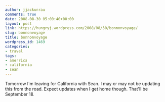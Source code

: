 ```yaml
---
author: jjackunrau
comments: true
date: 2008-08-30 05:00:40+00:00
layout: post
link: https://hungryj.wordpress.com/2008/08/30/bonnonvoyage/
slug: bonnonvoyage
title: bonnonvoyage
wordpress_id: 1469
categories:
- travel
tags:
- amerrica
- california
- sean
---
```


Tomorrow I'm leaving for California with Sean. I may or may not be updating this from the road. Expect updates when I get home though. That'll be September 18.
